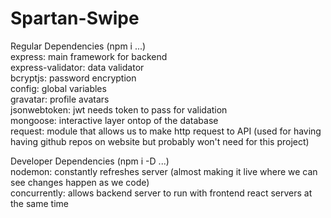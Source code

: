# Spartan-Swipe

Regular Dependencies (npm i ...)\
express: main framework for backend\
express-validator: data validator\
bcryptjs: password encryption\
config: global variables\
gravatar: profile avatars\
jsonwebtoken: jwt needs token to pass for validation\
mongoose: interactive layer ontop of the database\
request: module that allows us to make http request to API (used for having having github repos on website but probably won't need for this project)

Developer Dependencies (npm i -D ...)\
nodemon: constantly refreshes server (almost making it live where we can see changes happen as we code)\
concurrently: allows backend server to run with frontend react servers at the same time

